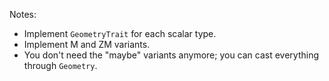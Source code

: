 Notes:

- Implement `GeometryTrait` for each scalar type.
- Implement M and ZM variants.
- You don't need the "maybe" variants anymore; you can cast everything through `Geometry`.
